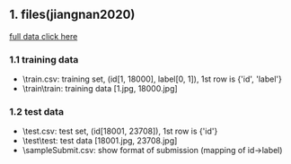 ## 1. files(jiangnan2020)

[full data click here](https://www.kaggle.com/c/jiangnan2020/data)

### 1.1 training data
* \train.csv: training set, (id[1, 18000], label[0, 1]), 1st row is {'id', 'label'}
* \train\train: training data [1.jpg, 18000.jpg]

### 1.2 test data
* \test.csv: test set, (id[18001, 23708]), 1st row is {'id'}
* \test\test: test data [18001.jpg, 23708.jpg]
* \sampleSubmit.csv: show format of submission (mapping of id->label)

